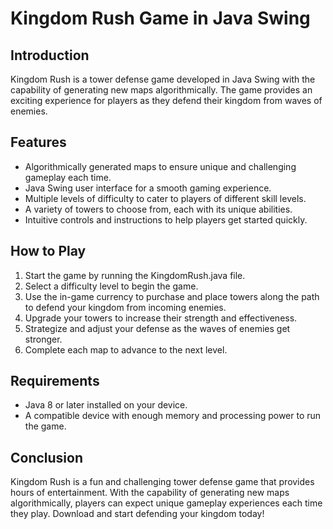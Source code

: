 # Kingdom Rush Game in Java Swing

## Introduction
Kingdom Rush is a tower defense game developed in Java Swing with the capability of generating new maps algorithmically. The game provides an exciting experience for players as they defend their kingdom from waves of enemies.

## Features
- Algorithmically generated maps to ensure unique and challenging gameplay each time.
- Java Swing user interface for a smooth gaming experience.
- Multiple levels of difficulty to cater to players of different skill levels.
- A variety of towers to choose from, each with its unique abilities.
- Intuitive controls and instructions to help players get started quickly.

## How to Play
1. Start the game by running the KingdomRush.java file.
2. Select a difficulty level to begin the game.
3. Use the in-game currency to purchase and place towers along the path to defend your kingdom from incoming enemies.
4. Upgrade your towers to increase their strength and effectiveness.
5. Strategize and adjust your defense as the waves of enemies get stronger.
6. Complete each map to advance to the next level.

## Requirements
- Java 8 or later installed on your device.
- A compatible device with enough memory and processing power to run the game.

## Conclusion
Kingdom Rush is a fun and challenging tower defense game that provides hours of entertainment. With the capability of generating new maps algorithmically, players can expect unique gameplay experiences each time they play. Download and start defending your kingdom today!
